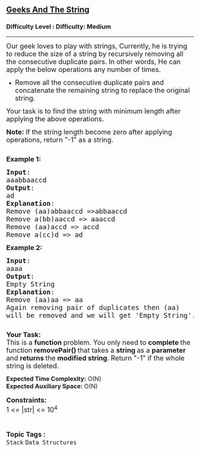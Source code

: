 <h2><a href="https://www.geeksforgeeks.org/problems/geeks-and-the-string--170645/1?page=3&category=Stack&sortBy=submissions">Geeks And The String</a></h2><h3>Difficulty Level : Difficulty: Medium</h3><hr><div class="problems_problem_content__Xm_eO"><p><span style="font-size:18px">Our geek loves to play with strings, Currently, he is trying to reduce the size of a string by recursively removing all the consecutive duplicate pairs. In other words, He can apply the below operations any number of times.</span></p>

<ul>
	<li><span style="font-size:18px">Remove all the consecutive duplicate pairs and concatenate the remaining string to replace the original string.</span></li>
</ul>

<p><span style="font-size:18px">Your task is to find the string with minimum length after applying the above operations.</span></p>

<p><strong><span style="font-size:18px">Note:&nbsp;</span></strong><span style="font-size:18px">If the string length become zero after applying operations, return "-1" as a string.</span></p>

<p><br>
<span style="font-size:18px"><strong>Example 1:</strong></span></p>

<pre><span style="font-size:18px"><strong>Input</strong>:
aaabbaaccd
<strong>Output</strong>: 
ad
<strong>Explanation</strong>: 
Remove (aa)abbaaccd =&gt;abbaaccd
Remove a(bb)aaccd =&gt; aaaccd
Remove (aa)accd =&gt; accd
Remove a(cc)d =&gt; ad
</span></pre>

<p><span style="font-size:18px"><strong>Example 2:</strong></span></p>

<pre><span style="font-size:18px"><strong>Input</strong>: 
aaaa
<strong>Output</strong>: 
Empty String
<strong>Explanation</strong>: 
Remove (aa)aa =&gt; aa
Again removing pair of duplicates then (aa) 
will be removed and we will get 'Empty String'.</span>
</pre>

<p><br>
<span style="font-size:18px"><strong>Your Task:</strong><br>
This is a <strong>function </strong>problem. You only need to <strong>complete </strong>the function<strong> removePair()&nbsp;</strong>that takes a&nbsp;<strong>string </strong>as a&nbsp;<strong>parameter</strong> and <strong>returns </strong>the <strong>modified string</strong>. Return "-1" if the whole string is deleted.</span></p>

<p><span style="font-size:16px"><strong>Expected Time Complexity:</strong>&nbsp;O(N)<br>
<strong>Expected Auxiliary Space:</strong>&nbsp;O(N)</span><br>
<br>
<span style="font-size:18px"><strong>Constraints:</strong><br>
1 &lt;= |str| &lt;= 10<sup>4</sup></span></p>
</div><br><p><span style=font-size:18px><strong>Topic Tags : </strong><br><code>Stack</code>&nbsp;<code>Data Structures</code>&nbsp;